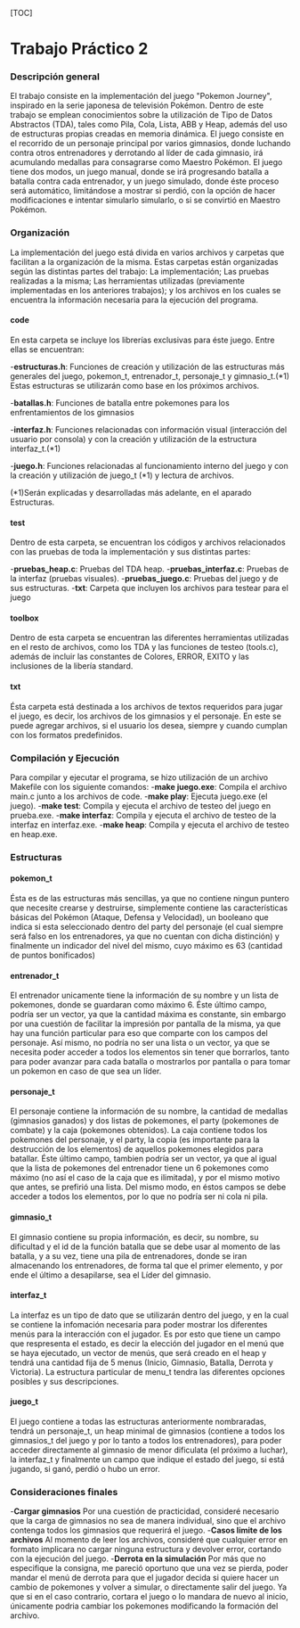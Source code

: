 [TOC]
# Trabajo Práctico 2

### Descripción general

El trabajo consiste en la implementación del juego "Pokemon Journey", inspirado en la serie japonesa de televisión Pokémon.
Dentro de este trabajo se emplean conocimientos sobre la utilización de Tipo de Datos Abstractos (TDA), tales como Pila, Cola, Lista, ABB y Heap, además del uso de estructuras propias creadas en memoria dinámica. El juego consiste en el recorrido de un personaje principal por varios gimnasios, donde luchando contra otros entrenadores y derrotando al líder de cada gimnasio, irá acumulando medallas para consagrarse como Maestro Pokémon. El juego tiene dos modos, un juego manual, donde se irá progresando batalla a batalla contra cada entrenador, y un juego simulado, donde éste proceso será automático, limitándose a mostrar si perdió, con la opción de hacer modificaciones e intentar simularlo simularlo, o si se convirtió en Maestro Pokémon.

### Organización

La implementación del juego está divida en varios archivos y carpetas que facilitan a la organización de la misma. Estas carpetas están organizadas según las distintas partes del trabajo: La implementación; Las pruebas realizadas a la misma; Las herramientas utilizadas (previamente implementadas en los anteriores trabajos); y los archivos en los cuales se encuentra la información necesaria para la ejecución del programa.

#### code

En esta carpeta se incluye los librerías exclusivas para éste juego. Entre ellas se encuentran:
      
  -**estructuras.h**: Funciones de creación y utilización de las estructuras más generales del juego, pokemon_t, entrenador_t, personaje_t y gimnasio_t.(*1) Estas estructuras se utilizarán como base en los próximos archivos.
      
  -**batallas.h**: Funciones de batalla entre pokemones para los enfrentamientos de los gimnasios
      
  -**interfaz.h**: Funciones relacionadas con información visual (interacción del usuario por consola) y con la creación  y utilización de la estructura interfaz_t.(*1)
      
  -**juego.h**: Funciones relacionadas al funcionamiento interno del juego y con la creación y utilización de juego_t (*1)
    y lectura de archivos.

(*1)Serán explicadas y desarrolladas más adelante, en el aparado Estructuras.

#### test
     
Dentro de esta carpeta, se encuentran los códigos y archivos relacionados con las pruebas de toda la implementación y sus distintas partes:

  -**pruebas_heap.c**: Pruebas del TDA heap.
  -**pruebas_interfaz.c**: Pruebas de la interfaz (pruebas visuales).
  -**pruebas_juego.c**: Pruebas del juego y de sus estructuras.
  -**txt**: Carpeta que incluyen los archivos para testear para el juego

#### toolbox
     
Dentro de esta carpeta se encuentran las diferentes herramientas utilizadas en el resto de archivos, como los TDA
y las funciones de testeo (tools.c), además de incluir las constantes de Colores, ERROR, EXITO y las inclusiones de la libería standard.

#### txt

Ésta carpeta está destinada a los archivos de textos requeridos para jugar el juego, es decir, los archivos de los gimnasios y el personaje. En este se puede agregar archivos, si el usuario los desea, siempre y cuando cumplan con los formatos predefinidos.

### Compilación y Ejecución

Para compilar y ejecutar el programa, se hizo utilización de un archivo Makefile con los siguiente comandos:
  -**make juego.exe**: Compila el archivo main.c junto a los archivos de code.
  -**make play**: Ejecuta juego.exe (el juego).
  -**make test**: Compila y ejecuta el archivo de testeo del juego en prueba.exe.
  -**make interfaz**: Compila y ejecuta el archivo de testeo de la interfaz en interfaz.exe.
  -**make heap**: Compila y ejecuta el archivo de testeo en heap.exe.
  
### Estructuras

#### pokemon_t
  
Ésta es de las estructuras más sencillas, ya que no contiene ningun puntero que necesite crearse y destruirse, simplemente contiene las características básicas del Pokémon (Ataque, Defensa y Velocidad), un booleano que indica si esta seleccionado dentro del party del personaje (el cual siempre será falso en los entrenadores, ya que no cuentan con dicha distinción) y finalmente un indicador del nivel del mismo, cuyo máximo es 63 (cantidad de puntos bonificados)

#### entrenador_t
  
El entrenador unicamente tiene la información de su nombre y un lista de pokemones, donde se guardaran como máximo 6.
Éste último campo, podría ser un vector, ya que la cantidad máxima es constante, sin embargo por una cuestión de facilitar la impresión por pantalla de la misma, ya que hay una función particular para eso que comparte con los campos del personaje. Así mismo, no podría no ser una lista o un vector, ya que se necesita poder acceder a todos los elementos sin tener que borrarlos, tanto para poder avanzar para cada batalla o mostrarlos por pantalla o para tomar un pokemon en caso de que sea un líder.

#### personaje_t

El personaje contiene la información de su nombre, la cantidad de medallas (gimnasios ganados) y dos listas de pokemones, el party (pokemones de combate) y la caja (pokemones obtenidos). La caja contiene todos los pokemones del personaje, y el party, la copia (es importante para la destrucción de los elementos) de aquellos pokemones elegidos para batallar. Éste último campo, tambien podría ser un vector, ya que al igual que la lista de pokemones del entrenador tiene un 6 pokemones como máximo (no así el caso de la caja que es ilimitada), y por el mismo motivo que antes, se prefirió una lista. Del mismo modo, en éstos campos se debe acceder a todos los elementos, por lo que no podría ser ni cola ni pila.

#### gimnasio_t

El gimnasio contiene su propia información, es decir, su nombre, su dificultad y el id de la función batalla que se debe usar al momento de las batalla, y a su vez, tiene una pila de entrenadores, donde se iran almacenando los entrenadores, de forma tal que el primer elemento, y por ende el último a desapilarse, sea el Líder del gimnasio.

#### interfaz_t
  
La interfaz es un tipo de dato que se utilizarán dentro del juego, y en la cual se contiene la infomación necesaria para poder mostrar los diferentes menús para la interacción con el jugador. Es por esto que tiene un campo que respresenta el estado, es decir la elección del jugador en el menú que se haya ejecutado, un vector de menús, que será creado en el heap y tendrá una cantidad fija de 5 menus (Inicio, Gimnasio, Batalla, Derrota y Victoria). La estructura particular de menu_t tendra las diferentes opciones posibles y sus descripciones.

#### juego_t

El juego contiene a todas las estructuras anteriormente nombraradas, tendrá un personaje_t, un heap minimal de gimnasios (contiene a todos los gimnasios_t del juego y por lo tanto a todos los entrenadores), para poder acceder directamente al gimnasio de menor dificulata (el próximo a luchar), la interfaz_t y finalmente un campo que indique el estado del juego, si está jugando, si ganó, perdió o hubo un error.

### Consideraciones finales
    
-**Cargar gimnasios**
Por una cuestión de practicidad, consideré necesario que la carga de gimnasios no sea de
manera individual, sino que el archivo contenga todos los gimnasios que requerirá el juego.
-**Casos limite de los archivos**
Al momento de leer los archivos, consideré que cualquier error en formato implicara no cargar ninguna estructura y devolver error, cortando con la ejecución del juego.
-**Derrota en la simulación**
Por más que no especifique la consigna, me pareció oportuno que una vez se pierda, poder mandar el menú de derrota para que el jugador decida si quiere hacer un cambio de pokemones y volver a simular, o directamente salir del juego. Ya que si en el caso contrario, cortara el juego o lo mandara de nuevo al inicio, únicamente podria cambiar los pokemones modificando la formación del archivo.